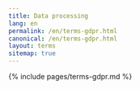 ```yaml
---
title: Data processing
lang: en
permalink: /en/terms-gdpr.html
canonical: /en/terms-gdpr.html
layout: terms
sitemap: true
---
```


{% include pages/terms-gdpr.md %}
